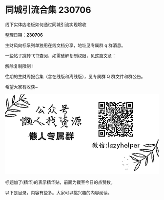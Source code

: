 # 同城引流合集 230706

线下实体店老板如何通过同城引流实现增收

整理日期：**230706**

 

 

生财风向标系列单独用在线文档分享，地址见专属群 q 群消息。

一些帖子跳转飞书查阅，如需破解复制权限，见这篇文章：

解除复制限制！

往期的生财周报合集（含在线版和离线版），见专属群 Q 群文件和群公告。

希望大家有收获~

![](img/tongcheng-yinliu_0003.png)

标题加了(精华)的表示精华贴，前面为截至今日的点赞数。

以下是目录，内容有些多。大家可以挑兴趣的内容阅读。

